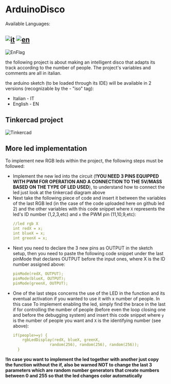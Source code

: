 # ArduinoDisco

Available Languages:

[![it](https://img.shields.io/badge/lang-it-green.svg)](https://github.com/Xxyuri2005xX/ArduinoDisco/blob/master/README.it.md)
[![en](https://img.shields.io/badge/lang-en-red.svg)](https://github.com/Xxyuri2005xX/ArduinoDisco/blob/master/README.md)
---

![EnFlag](https://user-images.githubusercontent.com/84080587/194774673-78c41fb4-463f-4ccd-86cf-5b8cb443272e.png)

the following project is about making an intelligent disco that adapts its track according to the number of people.
The project's variables and comments are all in italian.

the arduino sketch (to be loaded through its IDE) will be available in 2 versions (recognizable by the - "iso" tag): 
- Italian - IT
- English - EN

## Tinkercad project

![Tinkercad](https://user-images.githubusercontent.com/84080587/194775403-9f35a7ad-79f5-4fea-b5dc-288bc9b9d3bb.PNG)

## More led implementation

To implement new RGB leds within the project, the following steps must be followed:
- Implement the new led into the circuit (**!YOU NEED 3 PINS EQUIPPED WITH PWM FOR OPERATION AND A CONNECTION TO THE 5V/MASS BASED ON THE TYPE OF LED USED**), to understand how to connect the led just look at the tinkercad diagram above
- Next take the following piece of code and insert it between the variables of the last RGB led (in the case of the code uploaded here on github led 2) and the other variables with this code snippet where `X` represents the led's ID number (1,2,3,etc) and `x` the PWM pin (11,10,9,etc):
  ```yml
  //led rgb X
  int redX = x;
  int blueX = x;
  int greenX = x;
  ```
- Next you need to declare the 3 new pins as OUTPUT in the sketch setup, then you need to paste the following code snippet under the last pinMode that declares OUTPUT before the input ones, where X is the ID number assigned above:
  ```yml
  pinMode(redX, OUTPUT);
  pinMode(blueX, OUTPUT);
  pinMode(greenX, OUTPUT);
  ```
- One of the last steps concerns the use of the LED in the function and its eventual activation if you wanted to use it with x number of people. In this case To implement enabling the led, simply find the brace in the last if for controlling the number of people (before even the loop closing one and before the debugging system) and insert this code snippet where `y` is the number of people you want and `X` is the identifying number (see above):
  ```yml
  if(people>=y) {
      rgbLedDisplay(redX, blueX, greenX, 
                  random(256), random(256), random(256));
    }
  ```
**!In case you want to implement the led together with another just copy the function without the if, also be warned NOT to change the last 3 parameters which are random number generators that create numbers between 0 and 255 so that the led changes color automatically**
